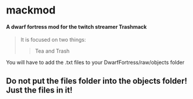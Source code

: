 # mackmod
#### A dwarf fortress mod for the twitch streamer Trashmack

>It is focused on two things:
>>Tea
>>and Trash

You will have to add the .txt files to your DwarfFortress/raw/objects folder
## Do not put the files folder into the objects folder! Just the files in it!
